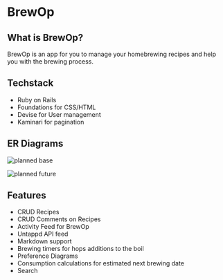 # BrewOp

## What is BrewOp?
BrewOp is an app for you to manage your homebrewing recipes and help you with the brewing process.

## Techstack
* Ruby on Rails
* Foundations for CSS/HTML
* Devise for User management
* Kaminari for pagination

## ER Diagrams
![planned base](https://www.dropbox.com/s/3cxa48sulnm2n6e/Screen%20Shot%202016-04-10%20at%2011.18.01.png)

![planned future](https://www.dropbox.com/s/4s3hs5bdnyuvkgy/Screen%20Shot%202016-04-15%20at%2009.46.28.png?dl=0)

## Features
* CRUD Recipes
* CRUD Comments on Recipes
* Activity Feed for BrewOp
* Untappd API feed
* Markdown support
* Brewing timers for hops additions to the boil
* Preference Diagrams
* Consumption calculations for estimated next brewing date
* Search

